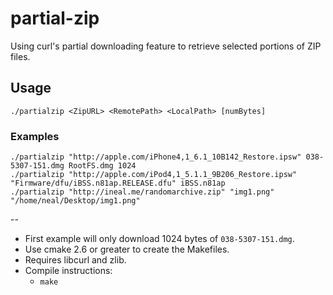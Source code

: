 # partial-zip
Using curl's partial downloading feature to retrieve selected portions of ZIP files.


## Usage

    ./partialzip <ZipURL> <RemotePath> <LocalPath> [numBytes]

### Examples

    ./partialzip "http://apple.com/iPhone4,1_6.1_10B142_Restore.ipsw" 038-5307-151.dmg RootFS.dmg 1024
    ./partialzip "http://apple.com/iPod4,1_5.1.1_9B206_Restore.ipsw" "Firmware/dfu/iBSS.n81ap.RELEASE.dfu" iBSS.n81ap
    ./partialzip "http://ineal.me/randomarchive.zip" "img1.png" "/home/neal/Desktop/img1.png"


--
* First example will only download 1024 bytes of `038-5307-151.dmg`.
* Use cmake 2.6 or greater to create the Makefiles.
* Requires libcurl and zlib.
* Compile instructions:
	+ `make`
	
